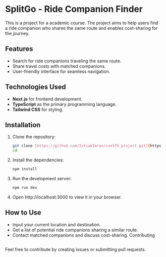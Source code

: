 # SplitGo - Ride Companion Finder


This is a project for a academic course. The project aims to help users find a ride companion who shares the same route and enables cost-sharing for the journey.

## Features
- Search for ride companions traveling the same route.
- Share travel costs with matched companions.
- User-friendly interface for seamless navigation.

## Technologies Used
- **Next.js** for frontend development.
- **TypeScript** as the primary programming language.
- **Tailwind CSS** for styling.


## Installation

1. Clone the repository:
   ```bash
   git clone [https://github.com/IstiakImran/cse370_project.git](https://github.com/joysarkar077/SplitGo-Ride-Companion-Finder.git)
   cd 

2. Install the dependencies:
    ```bash
    npm install

3. Run the development server:
    ```bash
    npm run dev

4. Open http://localhost:3000 to view it in your browser.


## How to Use
- Input your current location and destination.
- Get a list of potential ride companions sharing a similar route.
- Contact matched companions and discuss cost-sharing.
Contributing


##
Feel free to contribute by creating issues or submitting pull requests.
